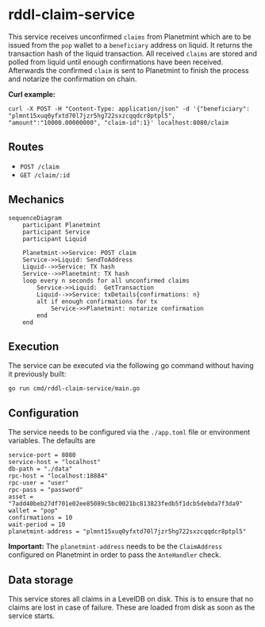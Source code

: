 # rddl-claim-service
This service receives unconfirmed `claims` from Planetmint which are to be issued from the `pop` wallet to a `beneficiary` address on liquid. It returns the transaction hash of the liquid transaction. All received `claims` are stored and polled from liquid until enough confirmations have been received. Afterwards the confirmed `claim` is sent to Planetmint to finish the process and notarize the confirmation on chain.

**Curl example:**
```
curl -X POST -H "Content-Type: application/json" -d '{"beneficiary": "plmnt15xuq0yfxtd70l7jzr5hg722sxzcqqdcr8ptpl5", "amount":"10000.00000000", "claim-id":1}' localhost:8080/claim
```

## Routes
- `POST /claim`
- `GET /claim/:id`

## Mechanics
```mermaid
sequenceDiagram
    participant Planetmint
    participant Service
    participant Liquid
    
    Planetmint->>Service: POST claim
    Service->>Liquid: SendToAddress
    Liquid-->>Service: TX hash
    Service-->>Planetmint: TX hash
    loop every n seconds for all unconfirmed claims
        Service->>Liquid:  GetTransaction
        Liquid-->>Service: txDetails{confirmations: n}
        alt if enough confirmations for tx
            Service->>Planetmint: notarize confirmation
        end
    end 
```

## Execution
The service can be executed via the following go command without having it previously built:
```
go run cmd/rddl-claim-service/main.go
```

## Configuration
The service needs to be configured via the ```./app.toml``` file or environment variables. The defaults are
```
service-port = 8080
service-host = "localhost"
db-path = "./data"
rpc-host = "localhost:18884"
rpc-user = "user"
rpc-pass = "password"
asset = "7add40beb27df701e02ee85089c5bc0021bc813823fedb5f1dcb5debda7f3da9"
wallet = "pop"
confirmations = 10
wait-period = 10
planetmint-address = "plmnt15xuq0yfxtd70l7jzr5hg722sxzcqqdcr8ptpl5"
```

**Important:** The `planetmint-address` needs to be the `ClaimAddress` configured on Planetmint in order to pass the `AnteHandler` check.

## Data storage
This service stores all claims in a LevelDB on disk. This is to ensure that no claims are lost in case of failure. These are loaded from disk as soon as the service starts.